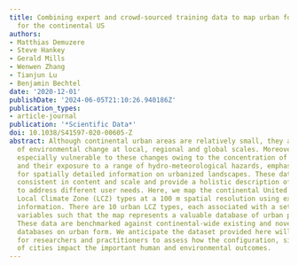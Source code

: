 ```yaml
---
title: Combining expert and crowd-sourced training data to map urban form and functions
  for the continental US
authors:
- Matthias Demuzere
- Steve Hankey
- Gerald Mills
- Wenwen Zhang
- Tianjun Lu
- Benjamin Bechtel
date: '2020-12-01'
publishDate: '2024-06-05T21:10:26.940186Z'
publication_types:
- article-journal
publication: '*Scientific Data*'
doi: 10.1038/S41597-020-00605-Z
abstract: Although continental urban areas are relatively small, they are major drivers
  of environmental change at local, regional and global scales. Moreover, they are
  especially vulnerable to these changes owing to the concentration of population
  and their exposure to a range of hydro-meteorological hazards, emphasizing the need
  for spatially detailed information on urbanized landscapes. These data need to be
  consistent in content and scale and provide a holistic description of urban layouts
  to address different user needs. Here, we map the continental United States into
  Local Climate Zone (LCZ) types at a 100 m spatial resolution using expert and crowd-sourced
  information. There are 10 urban LCZ types, each associated with a set of relevant
  variables such that the map represents a valuable database of urban properties.
  These data are benchmarked against continental-wide existing and novel geographic
  databases on urban form. We anticipate the dataset provided here will be useful
  for researchers and practitioners to assess how the configuration, size, and shape
  of cities impact the important human and environmental outcomes.
---
```


